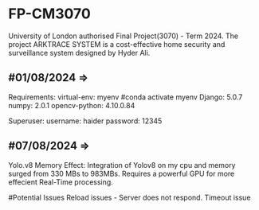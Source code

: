 # FP-CM3070
University of London authorised Final Project(3070) - Term 2024. 
The project ARKTRACE SYSTEM is a cost-effective home security and surveillance system designed by Hyder Ali.

#01/08/2024 =>
--------------------------
Requirements:
    virtual-env: myenv #conda activate myenv
    Django: 5.0.7
    numpy: 2.0.1
    opencv-python: 4.10.0.84

Superuser:
    username: haider
    password: 12345

#07/08/2024 =>
--------------------------
Yolo.v8 Memory Effect:
    Integration of Yolov8 on my cpu and memory surged from 330 MBs to 983MBs.
    Requires a powerful GPU for more effecient Real-Time processing.


#Potential Issues
    Reload issues - Server does not respond. Timeout issue